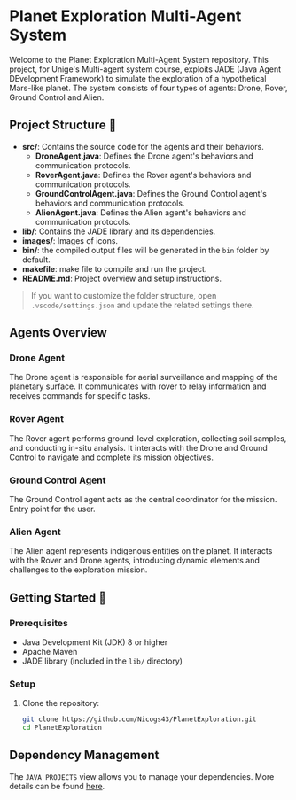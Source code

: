 # Planet Exploration Multi-Agent System

Welcome to the Planet Exploration Multi-Agent System repository. This project, for Unige's Multi-agent system course, exploits JADE (Java Agent DEvelopment Framework) to simulate the exploration of a hypothetical Mars-like planet. The system consists of four types of agents: Drone, Rover, Ground Control and Alien.

## Project Structure 📂

- **src/**: Contains the source code for the agents and their behaviors.
  - **DroneAgent.java**: Defines the Drone agent's behaviors and communication protocols.
  - **RoverAgent.java**: Defines the Rover agent's behaviors and communication protocols.
  - **GroundControlAgent.java**: Defines the Ground Control agent's behaviors and communication protocols.
  - **AlienAgent.java**: Defines the Alien agent's behaviors and communication protocols.
- **lib/**: Contains the JADE library and its dependencies.
- **images/**: Images of icons.
- **bin/**: the compiled output files will be generated in the `bin` folder by default.
- **makefile**: make file to compile and run the project.
- **README.md**: Project overview and setup instructions.

> If you want to customize the folder structure, open `.vscode/settings.json` and update the related settings there.

## Agents Overview

### Drone Agent
The Drone agent is responsible for aerial surveillance and mapping of the planetary surface. It communicates with rover to relay information and receives commands for specific tasks.

### Rover Agent
The Rover agent performs ground-level exploration, collecting soil samples, and conducting in-situ analysis. It interacts with the Drone and Ground Control to navigate and complete its mission objectives.

### Ground Control Agent
The Ground Control agent acts as the central coordinator for the mission. Entry point for the user.

### Alien Agent
The Alien agent represents indigenous entities on the planet. It interacts with the Rover and Drone agents, introducing dynamic elements and challenges to the exploration mission.

## Getting Started 🚀

### Prerequisites
- Java Development Kit (JDK) 8 or higher
- Apache Maven
- JADE library (included in the `lib/` directory)

### Setup

1. Clone the repository:
   ```bash
   git clone https://github.com/Nicogs43/PlanetExploration.git
   cd PlanetExploration

## Dependency Management

The `JAVA PROJECTS` view allows you to manage your dependencies. More details can be found [here](https://github.com/microsoft/vscode-java-dependency#manage-dependencies).
